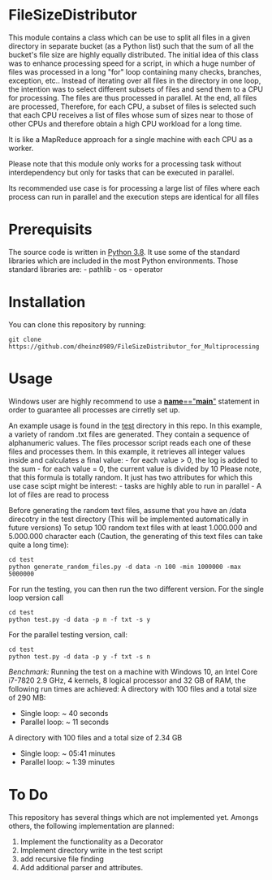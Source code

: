 # FileSizeDistributor
This module contains a class which can be use to split all files in a given directory in separate bucket (as a Python list) such that the sum of all the bucket's file size
are highly equally distributed. The initial idea of this class was to enhance processing speed for a script, in which a huge number of files was processed in a long "for" loop containing many checks,
branches, exception, etc.. Instead of iterating over all files in the directory in one loop, the intention was to select different subsets of files and send them to a CPU for processing. The files are thus processed in parallel. At the end, all files are processed,
Therefore, for each CPU, a subset of files is selected such that each CPU receives a list of files whose sum of sizes near to those of other CPUs and therefore obtain a high CPU
workload for a long time.

It is like a MapReduce approach for a single machine with each CPU as a worker.

Please note that this module only works for a processing task without interdependency but only for tasks that can be executed in parallel.

Its recommended use case is for processing a large list of files where each process can run in parallel and the execution steps are identical for all files

# Prerequisits
The source code is written in [Python 3.8](https://www.python.org/). It use some of the standard libraries which are included in the most Python environments.
Those standard libraries are:
    - pathlib
    - os 
    - operator

# Installation
You can clone this repository by running:
	
	git clone https://github.com/dheinz0989/FileSizeDistributor_for_Multiprocessing

# Usage
Windows user are highly recommend to use a [__name__=="__main__"](https://www.geeksforgeeks.org/what-does-the-if-__name__-__main__-do/) statement in order to guarantee all processes are cirretly set up. 

An example usage is found in the [test](https://github.com/dheinz0989/FileSizeDistributor_for_Multiprocessing/tree/master/test) directory in this repo.
In this example, a variety of random .txt files are generated. They contain a sequence of alphanumeric values. 
The files processor script reads each one of these files and processes them. In this example, it retrieves all integer values inside and calculates a final value:
    - for each value > 0, the log is added to the sum
    - for each value = 0, the current value is divided by 10
Please note, that this formula is totally random. It just has two attributes for which this use case scipt might be interest:
    - tasks are highly able to run in parallel
    - A lot of files are read to process

Before generating the random text files, assume that you have an /data direcotry in the test directory (This will be implemented automatically in future versions)
To setup 100 random text files with  at least 1.000.000 and 5.000.000 character each (Caution, the generating of this text files can take quite a long time):

```
cd test
python generate_random_files.py -d data -n 100 -min 1000000 -max 5000000
```

For run the testing, you can then run the two different version. For the single loop version call 

```
cd test
python test.py -d data -p n -f txt -s y
```

For the parallel testing version, call:

```
cd test
python test.py -d data -p y -f txt -s n
```
*Benchmark:* Running the test on a machine with Windows 10, an Intel Core i7-7820 2.9 GHz, 4 kernels, 8 logical processor and 32 GB of RAM, the following run times are achieved:
A directory with 100 files and a total size of 290 MB:
- Single loop: ~ 40 seconds
- Parallel loop: ~ 11 seconds

A directory with 100 files and a total size of 2.34 GB
- Single loop: ~ 05:41 minutes
- Parallel loop: ~ 1:39 minutes


# To Do
This repository has several things which are not implemented yet. Amongs others, the following implementation are planned:
1. Implement the functionality as a Decorator
2. Implement directory write in the test script
3. add recursive file finding 
4. Add additional parser and attributes. 